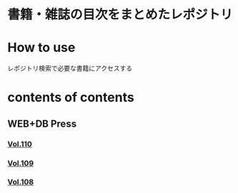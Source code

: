 # 書籍・雑誌の目次をまとめたレポジトリ

# How to use
レポジトリ検索で必要な書籍にアクセスする

# contents of contents

## WEB+DB Press

### [Vol.110](/wdpress110)
### [Vol.109](/wdpress109)
### [Vol.108](/wdpress108)
